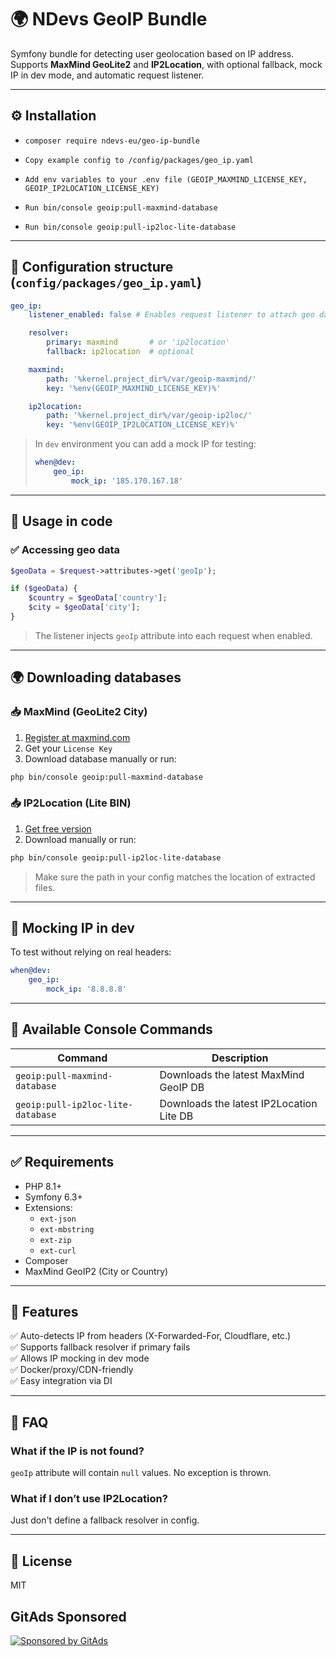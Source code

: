 # 🌍 NDevs GeoIP Bundle

Symfony bundle for detecting user geolocation based on IP address.  
Supports **MaxMind GeoLite2** and **IP2Location**, with optional fallback, mock IP in dev mode, and automatic request listener.

---

## ⚙️ Installation

- ``` composer require ndevs-eu/geo-ip-bundle ```

- ``` Copy example config to /config/packages/geo_ip.yaml ```

- ``` Add env variables to your .env file (GEOIP_MAXMIND_LICENSE_KEY, GEOIP_IP2LOCATION_LICENSE_KEY) ```

- ``` Run bin/console geoip:pull-maxmind-database ```

- ``` Run bin/console geoip:pull-ip2loc-lite-database ```


---

## 📁 Configuration structure (`config/packages/geo_ip.yaml`)

```yaml
geo_ip:
    listener_enabled: false # Enables request listener to attach geo data

    resolver:
        primary: maxmind       # or 'ip2location'
        fallback: ip2location  # optional

    maxmind:
        path: '%kernel.project_dir%/var/geoip-maxmind/'
        key: '%env(GEOIP_MAXMIND_LICENSE_KEY)%'

    ip2location:
        path: '%kernel.project_dir%/var/geoip-ip2loc/'
        key: '%env(GEOIP_IP2LOCATION_LICENSE_KEY)%'
```

> In `dev` environment you can add a mock IP for testing:
>
> ```yaml
> when@dev:
>     geo_ip:
>         mock_ip: '185.170.167.18'
> ```

---

## 🧪 Usage in code

### ✅ Accessing geo data

```php
$geoData = $request->attributes->get('geoIp');

if ($geoData) {
    $country = $geoData['country'];
    $city = $geoData['city'];
}
```

> The listener injects `geoIp` attribute into each request when enabled.

---

## 🌍 Downloading databases

### 📥 MaxMind (GeoLite2 City)

1. [Register at maxmind.com](https://www.maxmind.com/en/geolite2/signup)
2. Get your `License Key`
3. Download database manually or run:

```bash
php bin/console geoip:pull-maxmind-database
```

### 📥 IP2Location (Lite BIN)

1. [Get free version](https://lite.ip2location.com/)
2. Download manually or run:

```bash
php bin/console geoip:pull-ip2loc-lite-database
```

> Make sure the path in your config matches the location of extracted files.

---

## 🧪 Mocking IP in dev

To test without relying on real headers:

```yaml
when@dev:
    geo_ip:
        mock_ip: '8.8.8.8'
```

---

## 🧰 Available Console Commands

| Command                                | Description                                  |
|----------------------------------------|----------------------------------------------|
| `geoip:pull-maxmind-database`          | Downloads the latest MaxMind GeoIP DB        |
| `geoip:pull-ip2loc-lite-database`      | Downloads the latest IP2Location Lite DB     |

---

## ✅ Requirements

- PHP 8.1+
- Symfony 6.3+
- Extensions:
  - `ext-json`
  - `ext-mbstring`
  - `ext-zip`
  - `ext-curl`
- Composer
- MaxMind GeoIP2 (City or Country)

---

## 📌 Features

✅ Auto-detects IP from headers (X-Forwarded-For, Cloudflare, etc.)  
✅ Supports fallback resolver if primary fails  
✅ Allows IP mocking in dev mode  
✅ Docker/proxy/CDN-friendly  
✅ Easy integration via DI

---

## 🙋 FAQ

### What if the IP is not found?

`geoIp` attribute will contain `null` values. No exception is thrown.

### What if I don’t use IP2Location?

Just don't define a fallback resolver in config.

---

## 📄 License

MIT

## GitAds Sponsored
[![Sponsored by GitAds](https://gitads.dev/v1/ad-serve?source=ndevs-eu/geo-ip-bundle@github)](https://gitads.dev/v1/ad-track?source=ndevs-eu/geo-ip-bundle@github)

